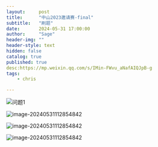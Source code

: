 ```yaml
---
layout:     post
title:      "中山2023邀请赛-final"
subtitle:   "刷题"
date:       2024-05-31 17:00:00
author:     "Sage"
header-img: ""
header-style: text
hidden: false
catalog: true
published: true
desc:https://mp.weixin.qq.com/s/IMin-FWvu_aNafAIQJpB-g
tags:
    - chris

---
```




![问题1](https://thumbnail1.baidupcs.com/thumbnail/46f9dc4d0ld3fca85c62bd1c958b1c4b?fid=1411547011-250528-601146465984845&rt=pr&sign=FDTAER-DCb740ccc5511e5e8fedcff06b081203-QtWkf7zOyrw5vXuhEBbJA8tKjw8%3d&expires=8h&chkbd=0&chkv=0&dp-logid=292728151438497222&dp-callid=0&time=1718013600&size=c1920_u1080&quality=90&vuk=1411547011&ft=image&autopolicy=1)

![image-20240531112854842](https://thumbnail1.baidupcs.com/thumbnail/2bfd3cf30h538608d0c668c48ff549ec?fid=1411547011-250528-576989498111187&rt=pr&sign=FDTAER-DCb740ccc5511e5e8fedcff06b081203-j6MyAreqncWnResXhomdaBNEXZM%3d&expires=8h&chkbd=0&chkv=0&dp-logid=292728151438497222&dp-callid=0&time=1718013600&size=c1920_u1080&quality=90&vuk=1411547011&ft=image&autopolicy=1)

![image-20240531112854842](https://thumbnail1.baidupcs.com/thumbnail/6fd69713cvf9d40a522074e8540c64b1?fid=1411547011-250528-476566542499561&rt=pr&sign=FDTAER-DCb740ccc5511e5e8fedcff06b081203-jq8K9ffpe7hXvin8KXZMlM214Ug%3d&expires=8h&chkbd=0&chkv=0&dp-logid=292728151438497222&dp-callid=0&time=1718013600&size=c1920_u1080&quality=90&vuk=1411547011&ft=image&autopolicy=1)

![image-20240531112854842](https://thumbnail1.baidupcs.com/thumbnail/2b548d2b1u8f13968aeac75a93ef0471?fid=1411547011-250528-459691132554454&rt=pr&sign=FDTAER-DCb740ccc5511e5e8fedcff06b081203-xpkgFmsMOXJXS0PDMGY1KhuaTwc%3d&expires=8h&chkbd=0&chkv=0&dp-logid=292728151438497222&dp-callid=0&time=1718013600&size=c1920_u1080&quality=90&vuk=1411547011&ft=image&autopolicy=1)

